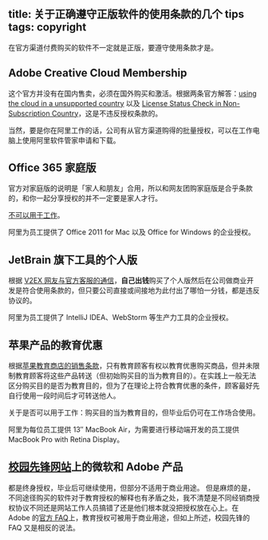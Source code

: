 title: 关于正确遵守正版软件的使用条款的几个 tips
tags: copyright
---

在官方渠道付费购买的软件不一定就是正版，要遵守使用条款才是。
<!-- more -->

## Adobe Creative Cloud Membership

这个官方并没有在国内售卖，必须在国外购买和激活。根据两条官方解答：[using the cloud in a unsupported country](https://forums.adobe.com/thread/1023313) 以及 [License Status Check in Non-Subscription Country](https://forums.adobe.com/message/4740738#4740738)，这是不违反授权条款的。

当然，要是你在阿里工作的话，公司有从官方渠道购得的批量授权，可以在工作电脑上使用阿里软件管家申请和下载。

## Office 365 家庭版

官方对家庭版的说明是「家人和朋友」合用，所以和网友团购家庭版是合乎条款的，和你一起分享授权的并不一定要是家人才行。

[不可以用于工作](https://blogs.office.com/2013/02/05/top-office-365-questions-answered/)。

阿里为员工提供了 Office 2011 for Mac 以及 Office for Windows 的企业授权。

## JetBrain 旗下工具的个人版

根据 [V2EX 网友与官方客服的通信](https://www.v2ex.com/t/97680#r_929218)，**自己出钱**购买了个人版然后在公司做商业开发是符合使用条款的，但只要公司直接或间接地为此付出了哪怕一分钱，都是违反协议的。

阿里为员工提供了 IntelliJ IDEA、WebStorm 等生产力工具的企业授权。

## 苹果产品的教育优惠

根据[苹果教育商店的销售条款](http://www.apple.com/cn-k12/shop/browse/open/salespolicies/edu)，只有教育顾客有权以教育优惠购买商品，但并未限制教育顾客将这些产品转送（但初始购买目的当为教育目的）。在实践上一般无法区分购买目的是否为教育目的，但为了在理论上符合教育优惠的条件，顾客最好先自行使用一段时间后才可转送他人。

关于是否可以用于工作：购买目的当为教育目的，但毕业后仍可在工作场合使用。

阿里为每位员工提供 13″ MacBook Air，为需要进行移动端开发的员工提供 MacBook Pro with Retina Display。

## [校园先锋网站](http://help.shop.edu.cn/)上的微软和 Adobe 产品

都是终身授权，毕业后可继续使用，但部分不适用于商业用途。
但是麻烦的是，不同途径购买的软件对于教育授权的解释也有矛盾之处，我不清楚是不同经销商授权协议不同还是网站工作人员搞错了还是他们根本就没把授权放在心上。在 Adobe 的[官方 FAQ](http://helpx.adobe.com/cn/x-productkb/policy-pricing/education-faq.html)上，教育授权可被用于商业用途，但如上所述，校园先锋的 FAQ 又是相反的说法。


